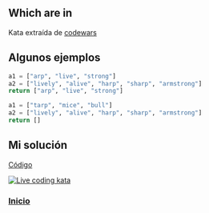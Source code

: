 ## Which are in

Kata extraída de [codewars][kata]

## Algunos ejemplos

```python
a1 = ["arp", "live", "strong"]
a2 = ["lively", "alive", "harp", "sharp", "armstrong"]
return ["arp", "live", "strong"]

a1 = ["tarp", "mice", "bull"]
a2 = ["lively", "alive", "harp", "sharp", "armstrong"]
return []
```

## Mi solución

[Código](test_main.py)

[![Live coding kata][youtube-image]][youtube-video]

### [Inicio](../README.md)

<!-- LINKS -->

[kata]: https://www.codewars.com/kata/550554fd08b86f84fe000a58
[original-kata]:https://www.codewars.com/kata/550554fd08b86f84fe000a58
[youtube-image]:http://img.youtube.com/vi/8x2b1CSLns0/0.jpg
[youtube-video]:https://youtu.be/8x2b1CSLns0
